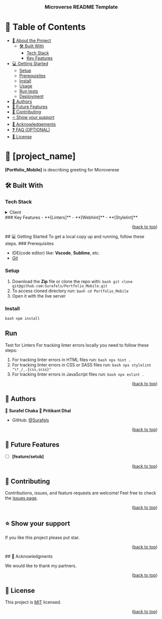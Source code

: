 <a name="readme-top"></a>
<div align="center">
  <br/>

  <h3><b>Microverse README Template</b></h3>

</div>

# 📗 Table of Contents

- [📖 About the Project](#about-project)
  - [🛠 Built With](#built-with)
    - [Tech Stack](#tech-stack)
    - [Key Features](#key-features)
- [💻 Getting Started](#getting-started)
  - [Setup](#setup)
  - [Prerequisites](#prerequisites)
  - [Install](#install)
  - [Usage](#usage)
  - [Run tests](#run-tests)
  - [Deployment](#deployment)
- [👥 Authors](#authors)
- [🔭 Future Features](#future-features)
- [🤝 Contributing](#contributing)
- [⭐️ Show your support](#support)
- [🙏 Acknowledgements](#acknowledgements)
- [❓ FAQ (OPTIONAL)](#faq)
- [📝 License](#license)
# 📖 [project_name] <a name="Mobile_Portfolio"></a>
**[Portfolio_Mobile]** is describing greeting for Microverese 

## 🛠 Built With <a name="built-with"></a>

### Tech Stack <a name="tech-stack"></a>
<details>
  <summary>Client</summary>
  <ul>
    <li><a href="https://reactjs.org/">React.js</a></li>
  </ul>
</details>
### Key Features <a name="key-features"></a>
- **[Linters]**
- **[Webhint]**
- **[Stylelint]**
<p align="right">(<a href="#readme-top">back to top</a>)</p>
## 💻 Getting Started <a name="getting-started"></a>
To get a local copy up and running, follow these steps.
### Prerequisites

- IDE(code editor) like: **Vscode**, **Sublime**, etc. 
- [Git](https://www.linode.com/docs/guides/how-to-install-git-on-linux-mac-and-windows/) 

### Setup 

1. Download the **Zip** file or clone the repo with:
```bash git clone git@github.com:Surafels/Portfolio_Mobile.git ``` 
2. To access cloned directory run: 
```bash cd Portfolio_Mobile ``` 
3. Open it with the live server 

### Install 

```bash npm install ``` 

## Run

Test for Linters For tracking linter errors locally you need to follow these steps: 
1. For tracking linter errors in HTML files run:
```bash npx hint . ``` 
2. For tracking linter errors in CSS or SASS files run:
```bash npx stylelint "\*_/_.{css,scss}" ``` 
3. For tracking linter errors in JavaScript files run:
```bash npx eslint . ``` 

<p align="right">(<a href="#readme-top">back to top</a>)</p>

## 👥 Authors <a name="authors"></a>

👤 **Surafel Chaka**
👤 **Pritikant Dhal**

- GitHub: [@Surafels](https://github.com/Surafels)

<p align="right">(<a href="#readme-top">back to top</a>)</p>

## 🔭 Future Features <a name="future-features"></a>
- [ ] **[feature/setub]**
<p align="right">(<a href="#readme-top">back to top</a>)</p>

## 🤝 Contributing <a name="contributing"></a>

Contributions, issues, and feature requests are welcome!
Feel free to check the [issues page](https://github.com/Surafels/Portfolio_Mobile/issues).

<p align="right">(<a href="#readme-top">back to top</a>)</p>

## ⭐️ Show your support <a name="support"></a>

If you like this project please put star.

<p align="right">(<a href="#readme-top">back to top</a>)</p>
## 🙏 Acknowledgments <a name="acknowledgements"></a>

We would like to thank my partners.

<p align="right">(<a href="#readme-top">back to top</a>)</p>

## 📝 License <a name="license"></a>

This project is [MIT](./MIT.md) licensed.
<p align="right">(<a href="#readme-top">back to top</a>)</p>